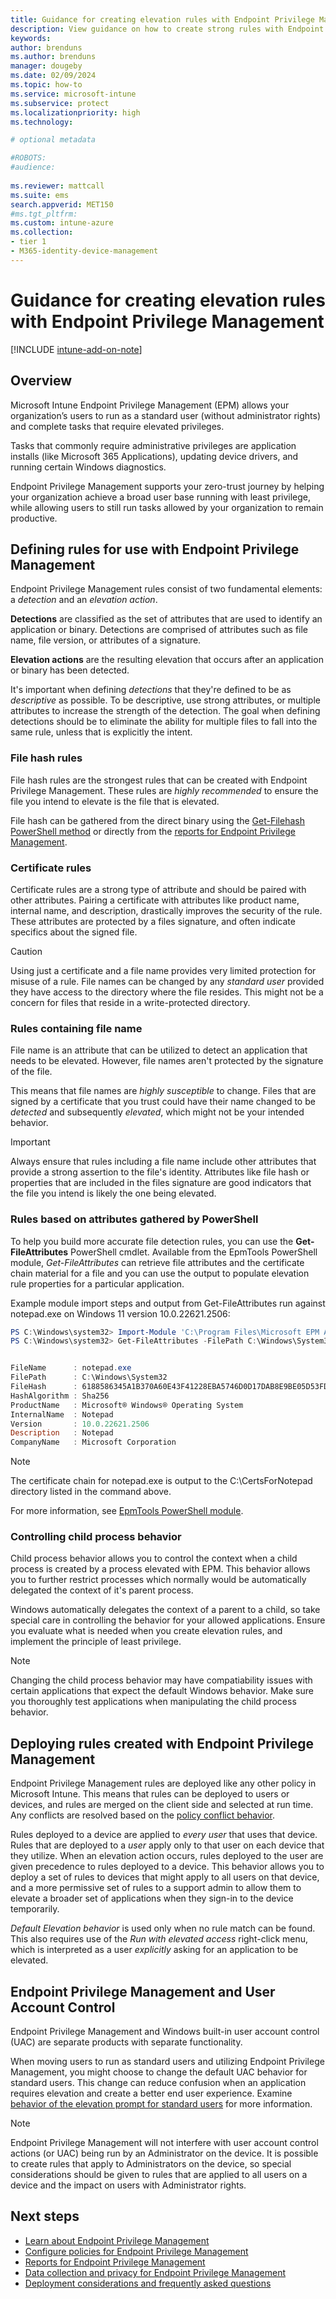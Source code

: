 ```yaml
---
title: Guidance for creating elevation rules with Endpoint Privilege Management
description: View guidance on how to create strong rules with Endpoint Privilege Management
keywords:
author: brenduns
ms.author: brenduns
manager: dougeby
ms.date: 02/09/2024
ms.topic: how-to
ms.service: microsoft-intune
ms.subservice: protect
ms.localizationpriority: high
ms.technology:

# optional metadata

#ROBOTS:
#audience:
 
ms.reviewer: mattcall
ms.suite: ems
search.appverid: MET150
#ms.tgt_pltfrm:
ms.custom: intune-azure
ms.collection:
- tier 1
- M365-identity-device-management
---
```


# Guidance for creating elevation rules with Endpoint Privilege Management

[!INCLUDE [intune-add-on-note](../includes/intune-add-on-note.md)]

## Overview

Microsoft Intune Endpoint Privilege Management (EPM) allows your organization’s users to run as a standard user (without administrator rights) and complete tasks that require elevated privileges.

Tasks that commonly require administrative privileges are application installs (like Microsoft 365 Applications), updating device drivers, and running certain Windows diagnostics.

Endpoint Privilege Management supports your zero-trust journey by helping your organization achieve a broad user base running with least privilege, while allowing users to still run tasks allowed by your organization to remain productive.

## Defining rules for use with Endpoint Privilege Management

Endpoint Privilege Management rules consist of two fundamental elements: a *detection* and an *elevation action*.

**Detections** are classified as the set of attributes that are used to identify an application or binary. Detections are comprised of attributes such as file name, file version, or attributes of a signature.

**Elevation actions** are the resulting elevation that occurs after an application or binary has been detected.

It's important when defining *detections* that they're defined to be as *descriptive* as possible. To be descriptive, use strong attributes, or multiple attributes to increase the strength of the detection. The goal when defining detections should be to eliminate the ability for multiple files to fall into the same rule, unless that is explicitly the intent.

### File hash rules

File hash rules are the strongest rules that can be created with Endpoint Privilege Management. These rules are *highly recommended* to ensure the file you intend to elevate is the file that is elevated.

File hash can be gathered from the direct binary using the [Get-Filehash PowerShell method](/powershell/module/microsoft.powershell.utility/get-filehash) or directly from the [reports for Endpoint Privilege Management](../protect/epm-reports.md).

### Certificate rules

Certificate rules are a strong type of attribute and should be paired with other attributes. Pairing a certificate with attributes like product name, internal name, and description, drastically improves the security of the rule. These attributes are protected by a files signature, and often indicate specifics about the signed file.

> [!CAUTION]
> Using just a certificate and a file name provides very limited protection for misuse of a rule. File names can be changed by any *standard user* provided they have access to the directory where the file resides. This might not be a concern for files that reside in a write-protected directory.

### Rules containing file name

File name is an attribute that can be utilized to detect an application that needs to be elevated. However, file names aren't protected by the signature of the file.

This means that file names are *highly susceptible* to change. Files that are signed by a certificate that you trust could have their name changed to be *detected* and subsequently *elevated*, which might not be your intended behavior.

> [!IMPORTANT]
> Always ensure that rules including a file name include other attributes that provide a strong assertion to the file's identity. Attributes like file hash or properties that are included in the files signature are good indicators that the file you intend is likely the one being elevated.

### Rules based on attributes gathered by PowerShell

To help you build more accurate file detection rules, you can use the **Get-FileAttributes** PowerShell cmdlet. Available from the EpmTools PowerShell module, *Get-FileAttributes* can retrieve file attributes and the certificate chain material for a file and you can use the output to populate elevation rule properties for a particular application.

Example module import steps and output from Get-FileAttributes run against notepad.exe on Windows 11 version 10.0.22621.2506:

```powershell
PS C:\Windows\system32> Import-Module 'C:\Program Files\Microsoft EPM Agent\EpmTools\EpmCmdlets.dll'
PS C:\Windows\system32> Get-FileAttributes -FilePath C:\Windows\System32\notepad.exe -CertOutputPath C:\CertsForNotepad\


FileName      : notepad.exe
FilePath      : C:\Windows\System32
FileHash      : 6188586345A1B370A60E43F41228EBA5746D0D17DAB8E9BE05D53FDD7ABE7061
HashAlgorithm : Sha256
ProductName   : Microsoft® Windows® Operating System
InternalName  : Notepad
Version       : 10.0.22621.2506
Description   : Notepad
CompanyName   : Microsoft Corporation

```

> [!NOTE]
> The certificate chain for notepad.exe is output to the C:\CertsForNotepad directory listed in the command above.

For more information, see [EpmTools PowerShell module](../protect/epm-overview.md#epmtools-powershell-module).

### Controlling child process behavior

Child process behavior allows you to control the context when a child process is created by a process elevated with EPM. This behavior allows you to further restrict processes which normally would be automatically delegated the context of it's parent process.

Windows automatically delegates the context of a parent to a child, so take special care in controlling the behavior for your allowed applications. Ensure you evaluate what is needed when you create elevation rules, and implement the principle of least privilege.

> [!NOTE]
>
> Changing the child process behavior may have compatiability issues with certain applications that expect the default Windows behavior. Make sure you thoroughly test applications when manipulating the child process behavior.

## Deploying rules created with Endpoint Privilege Management

Endpoint Privilege Management rules are deployed like any other policy in Microsoft Intune. This means that rules can be deployed to users or devices, and rules are merged on the client side and selected at run time. Any conflicts are resolved based on the [policy conflict behavior](../protect/epm-policies.md#policy-conflict-handling-for-endpoint-privilege-management).

Rules deployed to a device are applied to *every user* that uses that device. Rules that are deployed to a *user* apply only to that user on each device that they utilize. When an elevation action occurs, rules deployed to the user are given precedence to rules deployed to a device. This behavior allows you to deploy a set of rules to devices that might apply to all users on that device, and a more permissive set of rules to a support admin to allow them to elevate a broader set of applications when they sign-in to the device temporarily.

*Default Elevation behavior* is used only when no rule match can be found. This also requires use of the *Run with elevated access* right-click menu, which is interpreted as a user *explicitly* asking for an application to be elevated.

## Endpoint Privilege Management and User Account Control

Endpoint Privilege Management and Windows built-in user account control (UAC) are separate products with separate functionality.

When moving users to run as standard users and utilizing Endpoint Privilege Management, you might choose to change the default UAC behavior for standard users. This change can reduce confusion when an application requires elevation and create a better end user experience. Examine [behavior of the elevation prompt for standard users](/windows/security/identity-protection/user-account-control/user-account-control-security-policy-settings#user-account-control-behavior-of-the-elevation-prompt-for-standard-users) for more information.

> [!NOTE]
> Endpoint Privilege Management will not interfere with user account control actions (or UAC) being run by an Administrator on the device. It is possible to create rules that apply to Administrators on the device, so special considerations should be given to rules that are applied to all users on a device and the impact on users with Administrator rights.

## Next steps

- [Learn about Endpoint Privilege Management](../protect/epm-overview.md)
- [Configure policies for Endpoint Privilege Management](../protect/epm-policies.md)
- [Reports for Endpoint Privilege Management](../protect/epm-policies.md)
- [Data collection and privacy for Endpoint Privilege Management](../protect/epm-data-collection.md)
- [Deployment considerations and frequently asked questions](../protect/epm-deployment-considerations-ki.md)
